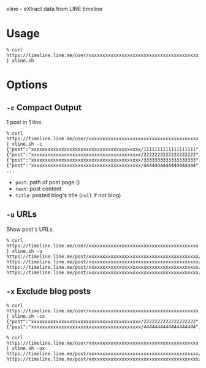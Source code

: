 xline - eXtract data from LINE timeline

# Usage

```
% curl https://timeline.line.me/user/xxxxxxxxxxxxxxxxxxxxxxxxxxxxxxxxxxxxxxxx | xline.sh
```

# Options

## `-c` Compact Output

1 post in 1 line.
```
% curl https://timeline.line.me/user/xxxxxxxxxxxxxxxxxxxxxxxxxxxxxxxxxxxxxxxx | xline.sh -c
{"post":"xxxxxxxxxxxxxxxxxxxxxxxxxxxxxxxxxxxxxxxx/1111111111111111111","text":"CONTENTS","blogTitle":"TITLE",blogUrl:"https://xxxx"}
{"post":"xxxxxxxxxxxxxxxxxxxxxxxxxxxxxxxxxxxxxxxx/2222222222222222222","text":"CONTENTS","blogTitle":null,blogUrl:null}
{"post":"xxxxxxxxxxxxxxxxxxxxxxxxxxxxxxxxxxxxxxxx/3333333333333333333","text":"CONTENTS","blogTitle":"TITLE",blogUrl:"https://xxxx"}
{"post":"xxxxxxxxxxxxxxxxxxxxxxxxxxxxxxxxxxxxxxxx/4444444444444444444","text":"CONTENTS","blogTitle":null,blogUrl:null}
...
```
- `post`: path of post page ()
- `text`: post content
- `title`: posted blog's title (`null` if not blog)

## `-u` URLs

Show post's URLs.
```
% curl https://timeline.line.me/user/xxxxxxxxxxxxxxxxxxxxxxxxxxxxxxxxxxxxxxxx | xline.sh -u
https://timeline.line.me/post/xxxxxxxxxxxxxxxxxxxxxxxxxxxxxxxxxxxxxxxx/1111111111111111111
https://timeline.line.me/post/xxxxxxxxxxxxxxxxxxxxxxxxxxxxxxxxxxxxxxxx/2222222222222222222
https://timeline.line.me/post/xxxxxxxxxxxxxxxxxxxxxxxxxxxxxxxxxxxxxxxx/3333333333333333333
https://timeline.line.me/post/xxxxxxxxxxxxxxxxxxxxxxxxxxxxxxxxxxxxxxxx/4444444444444444444
```

## `-x` Exclude blog posts


```
% curl https://timeline.line.me/user/xxxxxxxxxxxxxxxxxxxxxxxxxxxxxxxxxxxxxxxx | xline.sh -cx
{"post":"xxxxxxxxxxxxxxxxxxxxxxxxxxxxxxxxxxxxxxxx/2222222222222222222","text":"CONTENTS","blogTitle":null,"blogUrl":null}
{"post":"xxxxxxxxxxxxxxxxxxxxxxxxxxxxxxxxxxxxxxxx/4444444444444444444","text":"CONTENTS","blogTitle":null,"blogUrl":null}
```

```
% curl https://timeline.line.me/user/xxxxxxxxxxxxxxxxxxxxxxxxxxxxxxxxxxxxxxxx | xline.sh -ux
https://timeline.line.me/post/xxxxxxxxxxxxxxxxxxxxxxxxxxxxxxxxxxxxxxxx/2222222222222222222
https://timeline.line.me/post/xxxxxxxxxxxxxxxxxxxxxxxxxxxxxxxxxxxxxxxx/4444444444444444444
```
